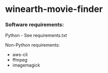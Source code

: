 # winearth-movie-finder

### Software requirements:

Python - See requirements.txt

Non-Python requirements:
- aws-cli
- ffmpeg
- imagemagick